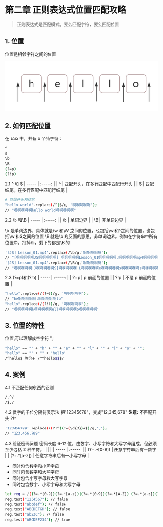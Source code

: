 # 第二章 正则表达式位置匹配攻略

> 正则表达式是匹配模式，要么匹配字符，要么匹配位置

## 1. 位置

位置是相邻字符之间的位置

![](./lib/95d0faf6b21f9414d24c8281b3046746.png)

## 2. 如何匹配位置

在 ES5 中，共有 6 个锚字符：

```bash
^
$
\b
\B
(?=p)
(?!p)
```

2.1 ^ 和 \$
| ----- | :-----: |
| ^ | 匹配开头，在多行匹配中匹配行开头 |
| \$ | 匹配结尾，在多行匹配中匹配行结尾 |

```bash
# 匹配开头和结尾
"hello world".replace(/^|$/g, '啊啊啊啊啊');
// "啊啊啊啊啊hello world啊啊啊啊啊"
```

2.2 \b 和\B
| ----- | :-----: |
| \b | 单词边界 |
| \B | 非单词边界 |

\b 是单词边界，具体就是\w 和\W 之间的位置，也包括\w 和^之间的位置，也包括\w 和\$之间的位置
\B 就是\b 的反面的意思，非单词边界。例如在字符串中所有位置中，扣掉\b，剩下的都是\B 的

```bash
'[JS] Lesson_01.mp4'.replace(/\b/g,'啊啊啊啊啊');
// "[啊啊啊啊啊JS啊啊啊啊啊] 啊啊啊啊啊Lesson_01啊啊啊啊啊.啊啊啊啊啊mp4啊啊啊啊啊"
'[JS] Lesson_01.mp4'.replace(/\B/g,'啊啊啊啊啊');
// "啊啊啊啊啊[J啊啊啊啊啊S]啊啊啊啊啊 L啊啊啊啊啊e啊啊啊啊啊s啊啊啊啊啊s啊啊啊啊啊o啊啊啊啊啊n啊啊啊啊啊_啊啊啊啊啊0啊啊啊啊啊1.m啊啊啊啊啊p啊啊啊啊啊4"
```

2.3 (?=p)和(?!p)
| ----- | :-----: |
| ?=p | p 前面的位置 |
| ?!p | 不是 p 前面的位置 |

```bash
"hello".replace(/(?=l)/g, '啊啊啊啊啊');
// "he啊啊啊啊啊l啊啊啊啊啊lo"
"hello".replace(/(?!l)/g, '啊啊啊啊啊');
// "啊啊啊啊啊h啊啊啊啊啊ell啊啊啊啊啊o啊啊啊啊啊"
```

## 3. 位置的特性

位置,可以理解成空字符 '';

```bash
"hello" == "" + "h" + "" + "e" + "" + "l" + "" + "l" + "o" + "";
"hello" == "" + "" + "hello"
/^hello$ 等价于 /^^hello$$$/
```

## 4. 案例

4.1 不匹配任何东西的正则

```bash
/.^/
/$./
```

4.2 数字的千位分隔符表示法
把"12345678"，变成"12,345,678"
**注意:** 不匹配开头 ?!^

```bash
'123456789'.replace(/(?!^)(?=(\d{3})+$)/g,',');
// "123,456,789"
```

4.3 验证密码问题
密码长度 6-12 位，由数字、小写字符和大写字母组成，但必须至少包括 2 种字符。
| | |
| ----- | :-----: |
| (?=.\*[0-9]) | 任意字符串后有一数字 |
| (?=.\*[a-z]) | 任意字符串后有一小写字母 |

- 同时包含数字和小写字母
- 同时包含数字和大写字母
- 同时包含小写字母和大写字母
- 同时包含数字、小写字母和大写字母

```bash
let reg = /((?=.*[0-9])(?=.*[a-z])|(?=.*[0-9])(?=.*[A-Z])|(?=.*[a-z])(?=.*[A-Z]))^[0-9A-Za-z]{6,12}$/g;
reg.test("1234567"); // false
reg.test("abcdef"); // false
reg.test("ABCDEFGH"); // false
reg.test("ab23C"); // false
reg.test("ABCDEF234"); // true
```
